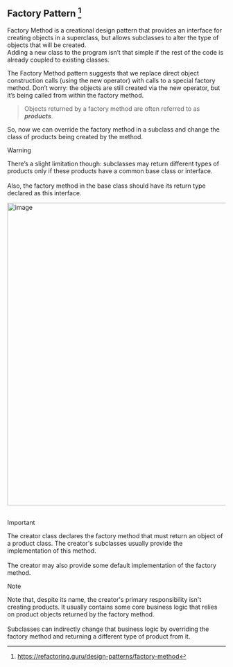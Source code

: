## Factory Pattern [^1]

Factory Method is a creational design pattern that provides an interface for creating objects in a superclass, but allows subclasses to alter the type of objects that will be created.<br /> 
Adding a new class to the program isn’t that simple if the rest of the code is already coupled to existing classes.<br /> 

The Factory Method pattern suggests that we replace direct object construction calls (using the new operator) with calls to a special factory method.
Don’t worry: the objects are still created via the new operator, but it’s being called from within the factory method.

> Objects returned by a factory method are often referred to as **_products_**.

So, now we can override the factory method in a subclass and change the class of products being created by the method.

> [!WARNING]
There’s a slight limitation though: subclasses may return different types of products only if these products have a common base class or interface. <br /> <br /> 
Also, the factory method in the base class should have its return type declared as this interface.
<br />

<img width="699" alt="image" src="https://github.com/seyma-cengiz/creational-design-patterns/assets/97255015/597b02dc-2838-4a60-81e6-a26752fd5e8f">
<br /> <br />

> [!IMPORTANT]
The creator class declares the factory method that must return an object of a product class. 
The creator's subclasses usually provide the implementation of this method. <br /> <br /> 
The creator may also provide some default implementation of the factory method.

> [!NOTE]
Note that, despite its name, the creator's primary responsibility isn't creating products. 
It usually contains some core business logic that relies on product objects returned by the factory method. <br /> <br /> 
Subclasses can indirectly change that business logic by overriding the factory method and returning a different type of product from it.
    
[^1]: https://refactoring.guru/design-patterns/factory-method

